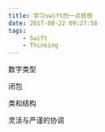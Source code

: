 ```yaml
---
title: 学习swift的一点感想
date: 2017-08-22 09:27:58
tags:
	- Swift
	- Thinking
---
```


数字类型


闭包

类和结构

灵活与严谨的协调

